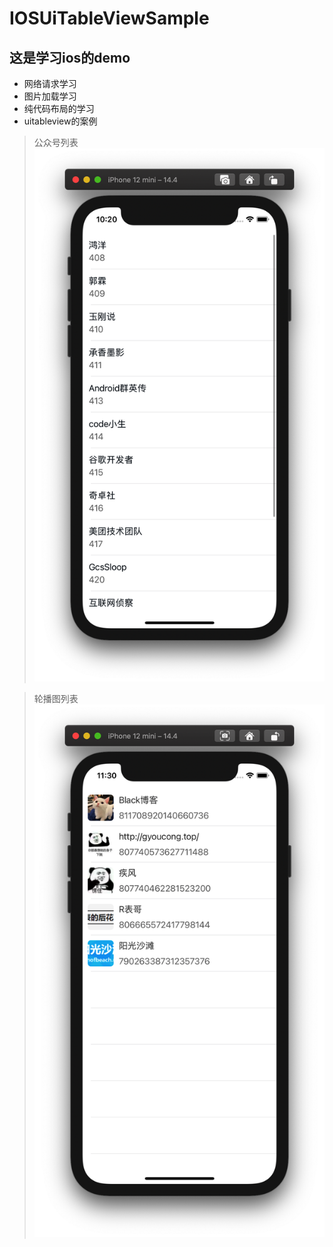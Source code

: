 # IOSUiTableViewSample

## 这是学习ios的demo
- 网络请求学习
- 图片加载学习
- 纯代码布局的学习
- uitableview的案例

>公众号列表
![image](https://github.com/cat13954/IOSUiTableViewSample/blob/master/img/Xnip2021-03-05_22-20-08.png)

>轮播图列表
![image](https://github.com/cat13954/IOSUiTableViewSample/blob/master/img/Xnip2021-03-04_23-30-05.png)
